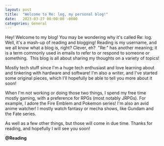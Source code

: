 ```yaml
---
layout: post
title:  "Welcome to Re: log, my personal blog!"
date:   2023-03-27 00:00:00 -0000
categories: General
---
```

Hey! Welcome to my blog! You may be wondering why it's called Re: log. Well, it's a mash-up of reading and blogging! Reading is my username, and we all know what a blog is, right? Clever, eh? 
"Re:" has another meaning; it is a term commonly used in emails to refer to or respond to someone or something.  This blog is all about sharing my thoughts on a variety of topics!

Mostly tech stuff since I'm a huge tech enthusiast and love learning about and tinkering with hardware and software! I'm also a writer, and I've started some original pieces, which I'll hopefully be able to tell you more about it soon!

When I'm not working or doing those two things, I spend my free time mostly gaming, with a preference for RPGs (most notably JRPGs). For example, I adore the Fire Emblem and Pokemon series!
I'm also an avid anime watcher! I mostly watch fantasy or mecha shows, like Gundam and the Fate series. 

As well as a few other things, but those will come in due time. Thanks for reading, and hopefully I will see you soon!

**@Reading**